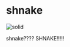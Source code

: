# shnake

![solid](https://user-images.githubusercontent.com/88108711/222789525-2f0569da-d9af-4cf9-b485-0716b57e97a2.jpg)

shnake???? SHNAKE!!!!!
